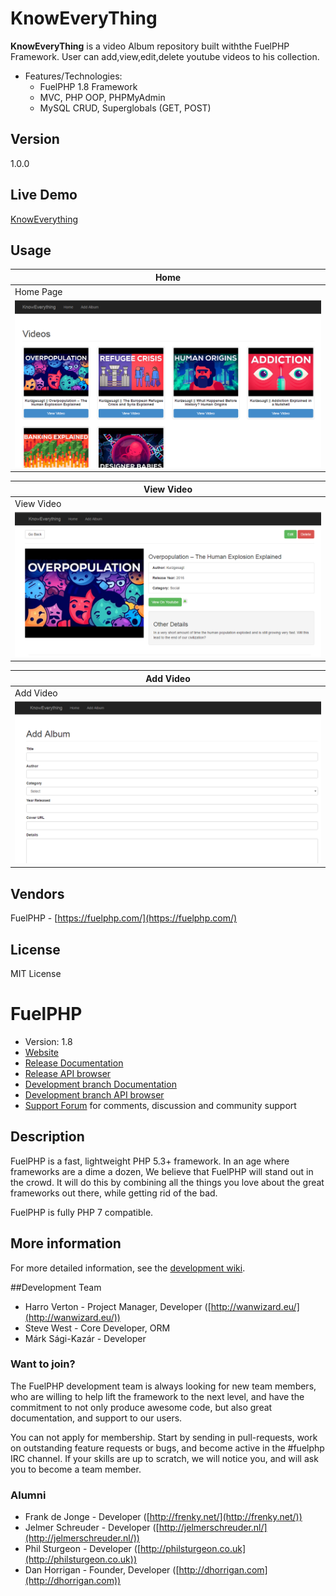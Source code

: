 # KnowEveryThing

**KnowEveryThing** is a video Album repository built withthe FuelPHP Framework. User can add,view,edit,delete youtube videos to his collection.

* Features/Technologies: 
  * FuelPHP 1.8 Framework
  * MVC, PHP OOP, PHPMyAdmin
  * MySQL CRUD, Superglobals (GET, POST)

## Version
1.0.0

## Live Demo
 [KnowEverything](http://jyotsnasingh.com/projects/FuelPHP/KnowEverything)


## Usage

**Home** | 
--- |
Home Page | 
![alt text](https://github.com/Jyotsna-Singh/FuelPHP-KnowEverything/blob/master/public/home.PNG)  | 

**View Video** | 
--- |
View Video | 
![alt text](https://github.com/Jyotsna-Singh/FuelPHP-KnowEverything/blob/master/public/video.PNG)  | 

**Add Video** | 
--- |
Add Video | 
![alt text](https://github.com/Jyotsna-Singh/FuelPHP-KnowEverything/blob/master/public/add-vid.PNG)  | 

## Vendors
FuelPHP - [https://fuelphp.com/](https://fuelphp.com/)  
 

## License
MIT License


# FuelPHP

* Version: 1.8
* [Website](http://fuelphp.com/)
* [Release Documentation](http://docs.fuelphp.com)
* [Release API browser](http://api.fuelphp.com)
* [Development branch Documentation](http://dev-docs.fuelphp.com)
* [Development branch API browser](http://dev-api.fuelphp.com)
* [Support Forum](http://fuelphp.com/forums) for comments, discussion and community support

## Description

FuelPHP is a fast, lightweight PHP 5.3+ framework. In an age where frameworks are a dime a dozen, We believe that FuelPHP will stand out in the crowd.  It will do this by combining all the things you love about the great frameworks out there, while getting rid of the bad.

FuelPHP is fully PHP 7 compatible.

## More information

For more detailed information, see the [development wiki](https://github.com/fuelphp/fuelphp/wiki).

##Development Team

* Harro Verton - Project Manager, Developer ([http://wanwizard.eu/](http://wanwizard.eu/))
* Steve West - Core Developer, ORM
* Márk Sági-Kazár - Developer

### Want to join?

The FuelPHP development team is always looking for new team members, who are willing
to help lift the framework to the next level, and have the commitment to not only
produce awesome code, but also great documentation, and support to our users.

You can not apply for membership. Start by sending in pull-requests, work on outstanding
feature requests or bugs, and become active in the #fuelphp IRC channel. If your skills
are up to scratch, we will notice you, and will ask you to become a team member.

### Alumni

* Frank de Jonge - Developer ([http://frenky.net/](http://frenky.net/))
* Jelmer Schreuder - Developer ([http://jelmerschreuder.nl/](http://jelmerschreuder.nl/))
* Phil Sturgeon - Developer ([http://philsturgeon.co.uk](http://philsturgeon.co.uk))
* Dan Horrigan - Founder, Developer ([http://dhorrigan.com](http://dhorrigan.com))

